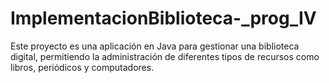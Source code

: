# ImplementacionBiblioteca-_prog_IV
Este proyecto es una aplicación en Java para gestionar una biblioteca digital, permitiendo la administración de diferentes tipos de recursos como libros, periódicos y computadores.
